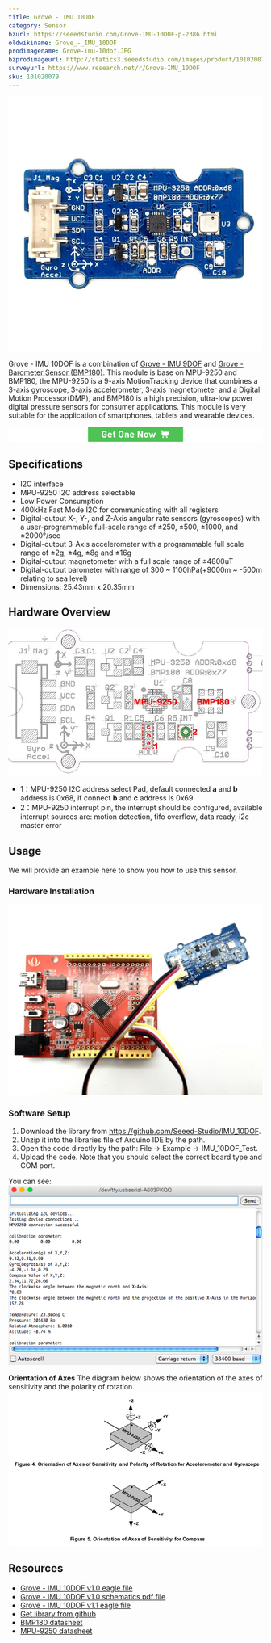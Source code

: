 ```yaml
---
title: Grove - IMU 10DOF
category: Sensor
bzurl: https://seeedstudio.com/Grove-IMU-10DOF-p-2386.html
oldwikiname: Grove_-_IMU_10DOF
prodimagename: Grove-imu-10dof.JPG
bzprodimageurl: http://statics3.seeedstudio.com/images/product/101020079 2.jpg
surveyurl: https://www.research.net/r/Grove-IMU_10DOF
sku: 101020079
---
```


![](https://github.com/SeeedDoc/WikiMigrationSync/raw/master/docs/assets/Grove-IMU_10DOF/img/Grove-imu-10dof.JPG)

Grove - IMU 10DOF is a combination of [Grove - IMU 9DOF](/Grove-IMU_9DOF) and [Grove - Barometer Sensor (BMP180)](/Grove-Barometer_Sensor-BMP180 "Grove - Barometer Sensor (BMP180)"). This module is base on MPU-9250 and BMP180, the MPU-9250 is a 9-axis MotionTracking device that combines a 3-axis gyroscope, 3-axis accelerometer, 3-axis magnetometer and a Digital Motion Processor(DMP), and BMP180 is a high precision, ultra-low power digital pressure sensors for consumer applications. This module is very suitable for the application of smartphones, tablets and wearable devices.


[![](https://github.com/SeeedDoc/WikiMigrationSync/raw/master/docs/assets/common/Get_One_Now_Banner.png)](http://www.seeedstudio.com/Grove-IMU-10DOF-p-2386.html)

Specifications
-------------

-   I2C interface
-   MPU-9250 I2C address selectable
-   Low Power Consumption
-   400kHz Fast Mode I2C for communicating with all registers
-   Digital-output X-, Y-, and Z-Axis angular rate sensors (gyroscopes) with a user-programmable full-scale range of ±250, ±500, ±1000, and ±2000°/sec
-   Digital-output 3-Axis accelerometer with a programmable full scale range of ±2g, ±4g, ±8g and ±16g
-   Digital-output magnetometer with a full scale range of ±4800uT
-   Digital-output barometer with range of 300 ~ 1100hPa(+9000m ~ -500m relating to sea level)
-   Dimensions: 25.43mm x 20.35mm

Hardware Overview
------------------

![](https://github.com/SeeedDoc/WikiMigrationSync/raw/master/docs/assets/Grove-IMU_10DOF/img/Grove-imu10dof-layout.jpg)

-   1：MPU-9250 I2C address select Pad, default connected **a** and **b** address is 0x68, if connect **b** and **c** address is 0x69
-   2：MPU-9250 interrupt pin, the interrupt should be configured, available interrupt sources are: motion detection, fifo overflow, data ready, i2c master error

Usage
-----

We will provide an example here to show you how to use this sensor.

### Hardware Installation

![](https://github.com/SeeedDoc/WikiMigrationSync/raw/master/docs/assets/Grove-IMU_10DOF/img/Imu-10dof-hardware-connection.JPG)

### Software Setup

1. Download the library from <https://github.com/Seeed-Studio/IMU_10DOF>.
2. Unzip it into the libraries file of Arduino IDE by the path.
3. Open the code directly by the path: File -> Example -> IMU_10DOF_Test.
4. Upload the code. Note that you should select the correct board type and COM port.

You can see:
![](https://github.com/SeeedDoc/WikiMigrationSync/raw/master/docs/assets/Grove-IMU_10DOF/img/Imu-10dof-test.png)

**Orientation of Axes**
The diagram below shows the orientation of the axes of sensitivity and the polarity of rotation.
![](https://github.com/SeeedDoc/WikiMigrationSync/raw/master/docs/assets/Grove-IMU_10DOF/img/Imu-10dof-dir-axes.png)

Resources
--------

-   [Grove - IMU 10DOF v1.0 eagle file](https://github.com/SeeedDoc/WikiMigrationSync/raw/master/docs/assets/Grove-IMU_10DOF/res/Grove-IMU_10DOF_v1.0_sch_pcb.zip)
-   [Grove - IMU 10DOF v1.0 schematics pdf file](https://github.com/SeeedDoc/WikiMigrationSync/raw/master/docs/assets/Grove-IMU_10DOF/res/Grove-IMU_10DOF_v1.0.pdf)
-   [Grove - IMU 10DOF v1.1 eagle file](https://github.com/SeeedDoc/WikiMigrationSync/raw/master/docs/assets/Grove-IMU_10DOF/res/Grove-IMU_10DOF_V1.1_Eagle_file.zip)
-   [Get library from github](https://github.com/Seeed-Studio/IMU_10DOF)
-   [BMP180 datasheet](https://github.com/SeeedDoc/WikiMigrationSync/raw/master/docs/assets/Grove-IMU_10DOF/res/BMP180.pdf)
-   [MPU-9250 datasheet](https://github.com/SeeedDoc/WikiMigrationSync/raw/master/docs/assets/Grove-IMU_10DOF/res/MPU-9250A_Product_Specification.pdf)


<!-- This Markdown file was created from http://www.seeedstudio.com/wiki/Grove_-_IMU_10DOF -->
